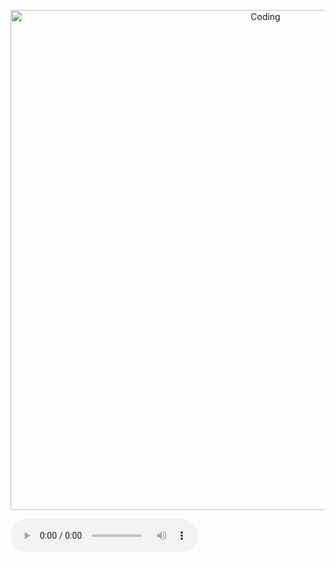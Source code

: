 <p align="center">
  <img src="shikanoko.gif" alt="Coding" width="800px" />
</p>

<audio controls>
  <source src="シカ色デイズ.mp3" type="audio/mpeg">
</audio>
